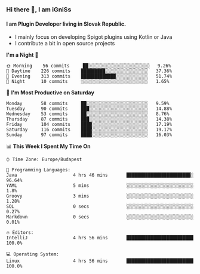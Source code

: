 ### Hi there 👋, I am iGniSs

#### I am Plugin Developer living in Slovak Republic.
- I mainly focus on developing Spigot plugins using Kotlin or Java
- I contribute a bit in open source projects

<!--START_SECTION:waka-->
**I'm a Night 🦉** 

```text
🌞 Morning    56 commits     ██░░░░░░░░░░░░░░░░░░░░░░░   9.26% 
🌆 Daytime    226 commits    █████████░░░░░░░░░░░░░░░░   37.36% 
🌃 Evening    313 commits    █████████████░░░░░░░░░░░░   51.74% 
🌙 Night      10 commits     ░░░░░░░░░░░░░░░░░░░░░░░░░   1.65%

```
📅 **I'm Most Productive on Saturday** 

```text
Monday       58 commits     ██░░░░░░░░░░░░░░░░░░░░░░░   9.59% 
Tuesday      90 commits     ███░░░░░░░░░░░░░░░░░░░░░░   14.88% 
Wednesday    53 commits     ██░░░░░░░░░░░░░░░░░░░░░░░   8.76% 
Thursday     87 commits     ███░░░░░░░░░░░░░░░░░░░░░░   14.38% 
Friday       104 commits    ████░░░░░░░░░░░░░░░░░░░░░   17.19% 
Saturday     116 commits    ████░░░░░░░░░░░░░░░░░░░░░   19.17% 
Sunday       97 commits     ████░░░░░░░░░░░░░░░░░░░░░   16.03%

```


📊 **This Week I Spent My Time On** 

```text
⌚︎ Time Zone: Europe/Budapest

💬 Programming Languages: 
Java                     4 hrs 46 mins       ████████████████████████░   96.64% 
YAML                     5 mins              ░░░░░░░░░░░░░░░░░░░░░░░░░   1.8% 
Groovy                   3 mins              ░░░░░░░░░░░░░░░░░░░░░░░░░   1.28% 
SQL                      0 secs              ░░░░░░░░░░░░░░░░░░░░░░░░░   0.27% 
Markdown                 0 secs              ░░░░░░░░░░░░░░░░░░░░░░░░░   0.01%

🔥 Editors: 
IntelliJ                 4 hrs 56 mins       █████████████████████████   100.0%

💻 Operating System: 
Linux                    4 hrs 56 mins       █████████████████████████   100.0%

```


<!--END_SECTION:waka-->